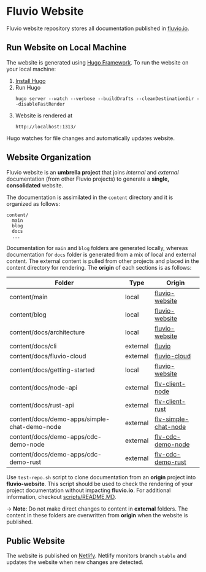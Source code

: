 # Fluvio Website

Fluvio website repository stores all documentation published in [fluvio.io](https://fluvio.io).

## Run Website on Local Machine

The website is generated using [Hugo Framework](https://gohugo.io/). To run the website on your local machine:

1. [Install Hugo](https://gohugo.io/getting-started/installing/)
2. Run Hugo
    ```
    hugo server --watch --verbose --buildDrafts --cleanDestinationDir --disableFastRender
    ```
3. Website is rendered at
    ```
    http://localhost:1313/
    ```

Hugo watches for file changes and automatically updates website.


## Website Organization 

Fluvio website is an **umbrella project** that joins _internal_ and _external_ documentation (from other Fluvio projects) to generate a **single, consolidated** website.

The documentation is assimilated in the `content` directory and it is organized as follows:

```
content/
  main
  blog
  docs
  ...
```

Documentation for `main` and `blog` folders are generated locally, whereas documentation for `docs` folder is generated from a mix of local and external content. The external content is pulled from other projects and placed in the content directory for rendering. The **origin** of each sections is as follows:

|           Folder              |   Type   |         Origin        |
|-------------------------------|----------|-----------------------|
| content/main                  | local    | [fluvio-website](https://github.com/infinyon/fluvio-website) |
| content/blog                  | local    | [fluvio-website](https://github.com/infinyon/fluvio-website) |
| content/docs/architecture     | local    | [fluvio-website](https://github.com/infinyon/fluvio-website) |
| content/docs/cli              | external | [fluvio](https://github.com/infinyon/fluvio) |
| content/docs/fluvio-cloud     | external | [fluvio-cloud](https://github.com/infinyon/fluvio-cloud) |
| content/docs/getting-started  | local    | [fluvio-website](https://github.com/infinyon/fluvio-website)  |
| content/docs/node-api         | external | [flv-client-node](https://github.com/infinyon/flv-client-node)  |
| content/docs/rust-api         | external | [flv-client-rust](https://github.com/infinyon/flv-client-rust)  |
| content/docs/demo-apps/simple-chat-demo-node         | external | [flv-simple-chat-node](https://github.com/infinyon/flv-simple-chat-demo-node)  |
| content/docs/demo-apps/cdc-demo-node         | external | [flv-cdc-demo-node](https://github.com/infinyon/flv-cdc-demo-node)  |
| content/docs/demo-apps/cdc-demo-rust         | external | [flv-cdc-demo-rust](https://github.com/infinyon/flv-cdc-demo-rust)  |

Use `test-repo.sh` script to clone documentation from an **origin** project into **fluvio-website**.  This script should be used to check the rendering of your project documentation without impacting **fluvio.io**.  For additional information, checkout [scripts/README.MD](./scripts/README.MD).

-> **Note**: Do not make direct changes to content in **external** folders. The content in these folders are overwritten from **origin** when the website is published.


## Public Website

The website is published on [Netlify](https://www.netlify.com/). Netlify monitors branch `stable` and updates the website when new changes are detected.
